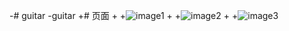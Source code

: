 -# guitar
-guitar
+# 页面
+
+![image1](https://github.com/cumtwangjunhui/guitar2/blob/master/guitarimage/1.PNG)
+
+![image2](https://github.com/cumtwangjunhui/guitar2/blob/master/guitarimage/2.PNG)
+
+![image3](https://github.com/cumtwangjunhui/guitar2/blob/master/guitarimage/3.PNG)
